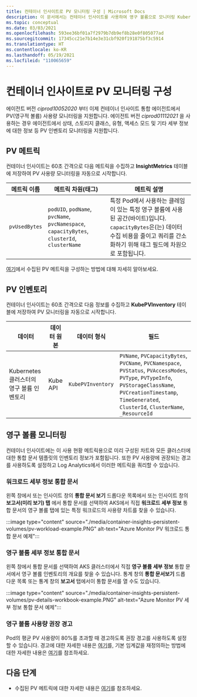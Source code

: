 ```yaml
---
title: 컨테이너 인사이트로 PV 모니터링 구성 | Microsoft Docs
description: 이 문서에서는 컨테이너 인사이트를 사용하여 영구 볼륨으로 모니터링 Kubernetes 클러스터를 구성하는 방법을 설명합니다.
ms.topic: conceptual
ms.date: 03/03/2021
ms.openlocfilehash: 593ee36bf01a7f2979b7db9ef8b28e0f805077ad
ms.sourcegitcommit: 17345cc21e7b14e3e31cbf920f191875bf3c5914
ms.translationtype: HT
ms.contentlocale: ko-KR
ms.lasthandoff: 05/19/2021
ms.locfileid: "110065659"
---
```

# <a name="configure-pv-monitoring-with-container-insights"></a>컨테이너 인사이트로 PV 모니터링 구성

에이전트 버전 *ciprod10052020* 부터 이제 컨테이너 인사이트 통합 에이전트에서 PV(영구적 볼륨) 사용량 모니터링을 지원합니다. 에이전트 버전 *ciprod01112021* 을 사용하는 경우 에이전트에서 상태, 스토리지 클래스, 유형, 액세스 모드 및 기타 세부 정보에 대한 정보 등 PV 인벤토리 모니터링을 지원합니다.
## <a name="pv-metrics"></a>PV 메트릭

컨테이너 인사이트는 60초 간격으로 다음 메트릭을 수집하고 **InsightMetrics** 테이블에 저장하여 PV 사용량 모니터링을 자동으로 시작합니다.

| 메트릭 이름 | 메트릭 차원(태그) | 메트릭 설명 |
|-----|-----------|----------|
| `pvUsedBytes`| `podUID`, `podName`, `pvcName`, `pvcNamespace`, `capacityBytes`, `clusterId`, `clusterName`| 특정 Pod에서 사용하는 클레임이 있는 특정 영구 볼륨에 사용된 공간(바이트)입니다. `capacityBytes`은(는) 데이터 수집 비용을 줄이고 쿼리를 간소화하기 위해 태그 필드에 차원으로 포함됩니다.|

[여기](./container-insights-agent-config.md)에서 수집된 PV 메트릭을 구성하는 방법에 대해 자세히 알아보세요.

## <a name="pv-inventory"></a>PV 인벤토리

컨테이너 인사이트는 60초 간격으로 다음 정보를 수집하고 **KubePVInventory** 테이블에 저장하여 PV 모니터링을 자동으로 시작합니다.

|데이터 |데이터 원본| 데이터 형식| 필드|
|-----|-----------|----------|-------|
|Kubernetes 클러스터의 영구 볼륨 인벤토리 |Kube API |`KubePVInventory` |    `PVName`, `PVCapacityBytes`, `PVCName`, `PVCNamespace`, `PVStatus`, `PVAccessModes`, `PVType`, `PVTypeInfo`, `PVStorageClassName`, `PVCreationTimestamp`, `TimeGenerated`, `ClusterId`, `ClusterName`, `_ResourceId` |

## <a name="monitor-persistent-volumes"></a>영구 볼륨 모니터링

컨테이너 인사이트에는 이 사용 현황 메트릭용으로 미리 구성된 차트와 모든 클러스터에 대한 통합 문서 템플릿의 인벤토리 정보가 포함됩니다. 또한 PV 사용량에 권장되는 경고를 사용하도록 설정하고 Log Analytics에서 이러한 메트릭을 쿼리할 수 있습니다.  

### <a name="workload-details-workbook"></a>워크로드 세부 정보 통합 문서

왼쪽 창에서 또는 인사이트 창의 **통합 문서 보기** 드롭다운 목록에서 또는 인사이트 창의 **보고서(미리 보기) 탭** 에서 통합 문서를 선택하여 AKS에서 직접 **워크로드 세부 정보** 통합 문서의 영구 볼륨 탭에 있는 특정 워크로드의 사용량 차트를 찾을 수 있습니다.


:::image type="content" source="./media/container-insights-persistent-volumes/pv-workload-example.PNG" alt-text="Azure Monitor PV 워크로드 통합 문서 예제":::

### <a name="persistent-volume-details-workbook"></a>영구 볼륨 세부 정보 통합 문서

왼쪽 창에서 통합 문서를 선택하여 AKS 클러스터에서 직접 **영구 볼륨 세부 정보** 통합 문서에서 영구 볼륨 인벤토리의 개요를 찾을 수 있습니다. 통계 창의 **통합 문서보기** 드롭 다운 목록 또는 통계 창의 **보고서** 탭에서이 통합 문서를 열 수도 있습니다.


:::image type="content" source="./media/container-insights-persistent-volumes/pv-details-workbook-example.PNG" alt-text="Azure Monitor PV 세부 정보 통합 문서 예제":::

### <a name="persistent-volume-usage-recommended-alert"></a>영구 볼륨 사용량 권장 경고
Pod의 평균 PV 사용량이 80%를 초과할 때 경고하도록 권장 경고를 사용하도록 설정할 수 있습니다. 경고에 대한 자세한 내용은 [여기](./container-insights-metric-alerts.md)를, 기본 임계값을 재정의하는 방법에 대한 자세한 내용은 [여기](./container-insights-metric-alerts.md#configure-alertable-metrics-in-configmaps)를 참조하세요.
## <a name="next-steps"></a>다음 단계

- 수집된 PV 메트릭에 대한 자세한 내용은 [여기](./container-insights-agent-config.md)를 참조하세요.